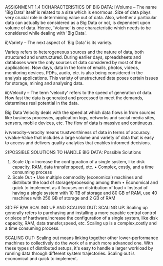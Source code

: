 ASSIGNMENT 1.4
1)CHARACTERISTICS OF BIG DATA:
i)Volume – The name 'Big Data' itself is related to a size which is enormous. Size of data plays very crucial role in determining value out of data. Also, whether a particular data can actually be considered as a Big Data or not, is dependent upon volume of data. Hence, 'Volume' is one characteristic which needs to be considered while dealing with 'Big Data'.

ii)Variety – The next aspect of 'Big Data' is its variety.

Variety refers to heterogeneous sources and the nature of data, both structured and unstructured. During earlier days, spreadsheets and databases were the only sources of data considered by most of the applications. Now days, data in the form of emails, photos, videos, monitoring devices, PDFs, audio, etc. is also being considered in the analysis applications. This variety of unstructured data poses certain issues for storage, mining and analysing data.

iii)Velocity – The term 'velocity' refers to the speed of generation of data. How fast the data is generated and processed to meet the demands, determines real potential in the data.

Big Data Velocity deals with the speed at which data flows in from sources like business processes, application logs, networks and social media sites, sensors, mobile devices, etc. The flow of data is massive and continuous.

iv)verocity-verocity means trustworthiness of data in terms of accuracy.
v)value-Value that includes a large volume and variety of data that is easy to access and delivers quality analytics that enables informed decisions. 

2)POSSIBLE SOLUTIONS TO HANDLE BIG DATA:
Possible Solutions
1. Scale Up
• Increase the configuration of a single system, like disk capacity, RAM, data transfer
speed, etc.
• Complex, costly, and a time consuming process
2. Scale Out
• Use multiple commodity (economical) machines and distribute the load of
storage/processing among them
• Economical and quick to implement as it focuses on distribution of load
• Instead of having a single system with 10 TB of storage and 80 GB of RAM, use 40 machines with 256 GB of storage and 2 GB of RAM

3)DIFF B/W SCALING UP AND SCALING OUT:
SCALING UP:
Scaling up generally refers to purchasing and installing a more capable central control or piece of hardware.Increase the configuration of a single system, like disk capacity, RAM, data transfer,speed, etc.
Scaling up is a complex,costly and a time consuming process.

SCALING OUT:
 Scaling out means linking together other lower-performance machines to collectively do the work of a much more advanced one. With these types of distributed setups, it's easy to handle a larger workload by running data through different system trajectories.
 Scaling out is economical and quick to implement.
